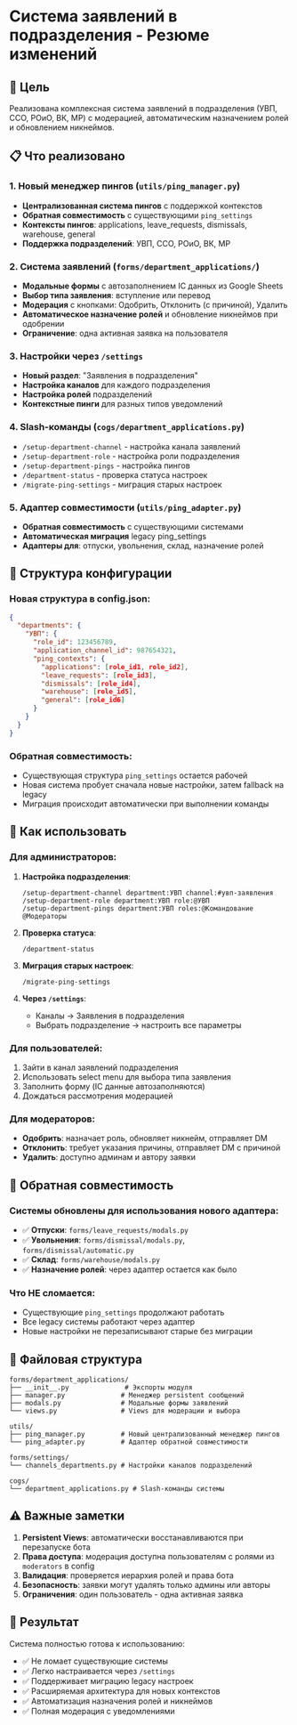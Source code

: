 # Система заявлений в подразделения - Резюме изменений

## 🎯 Цель
Реализована комплексная система заявлений в подразделения (УВП, ССО, РОиО, ВК, МР) с модерацией, автоматическим назначением ролей и обновлением никнеймов.

## 📋 Что реализовано

### 1. Новый менеджер пингов (`utils/ping_manager.py`)
- **Централизованная система пингов** с поддержкой контекстов
- **Обратная совместимость** с существующими `ping_settings`
- **Контексты пингов**: applications, leave_requests, dismissals, warehouse, general
- **Поддержка подразделений**: УВП, ССО, РОиО, ВК, МР

### 2. Система заявлений (`forms/department_applications/`)
- **Модальные формы** с автозаполнением IC данных из Google Sheets
- **Выбор типа заявления**: вступление или перевод
- **Модерация** с кнопками: Одобрить, Отклонить (с причиной), Удалить
- **Автоматическое назначение ролей** и обновление никнеймов при одобрении
- **Ограничение**: одна активная заявка на пользователя

### 3. Настройки через `/settings`
- **Новый раздел**: "Заявления в подразделения"
- **Настройка каналов** для каждого подразделения
- **Настройка ролей** подразделений
- **Контекстные пинги** для разных типов уведомлений

### 4. Slash-команды (`cogs/department_applications.py`)
- `/setup-department-channel` - настройка канала заявлений
- `/setup-department-role` - настройка роли подразделения  
- `/setup-department-pings` - настройка пингов
- `/department-status` - проверка статуса настроек
- `/migrate-ping-settings` - миграция старых настроек

### 5. Адаптер совместимости (`utils/ping_adapter.py`)
- **Обратная совместимость** с существующими системами
- **Автоматическая миграция** legacy ping_settings
- **Адаптеры для**: отпуски, увольнения, склад, назначение ролей

## 🔧 Структура конфигурации

### Новая структура в config.json:
```json
{
  "departments": {
    "УВП": {
      "role_id": 123456789,
      "application_channel_id": 987654321,
      "ping_contexts": {
        "applications": [role_id1, role_id2],
        "leave_requests": [role_id3],
        "dismissals": [role_id4],
        "warehouse": [role_id5],
        "general": [role_id6]
      }
    }
  }
}
```

### Обратная совместимость:
- Существующая структура `ping_settings` остается рабочей
- Новая система пробует сначала новые настройки, затем fallback на legacy
- Миграция происходит автоматически при выполнении команды

## 🚀 Как использовать

### Для администраторов:
1. **Настройка подразделения**:
   ```
   /setup-department-channel department:УВП channel:#увп-заявления
   /setup-department-role department:УВП role:@УВП
   /setup-department-pings department:УВП roles:@Командование @Модераторы
   ```

2. **Проверка статуса**:
   ```
   /department-status
   ```

3. **Миграция старых настроек**:
   ```
   /migrate-ping-settings
   ```

4. **Через `/settings`**:
   - Каналы → Заявления в подразделения
   - Выбрать подразделение → настроить все параметры

### Для пользователей:
1. Зайти в канал заявлений подразделения
2. Использовать select menu для выбора типа заявления
3. Заполнить форму (IC данные автозаполняются)
4. Дождаться рассмотрения модерацией

### Для модераторов:
- **Одобрить**: назначает роль, обновляет никнейм, отправляет DM
- **Отклонить**: требует указания причины, отправляет DM с причиной
- **Удалить**: доступно админам и автору заявки

## 🔄 Обратная совместимость

### Системы обновлены для использования нового адаптера:
- ✅ **Отпуски**: `forms/leave_requests/modals.py`
- ✅ **Увольнения**: `forms/dismissal/modals.py`, `forms/dismissal/automatic.py`  
- ✅ **Склад**: `forms/warehouse/modals.py`
- ✅ **Назначение ролей**: через адаптер остается как было

### Что НЕ сломается:
- Существующие `ping_settings` продолжают работать
- Все legacy системы работают через адаптер
- Новые настройки не перезаписывают старые без миграции

## 📁 Файловая структура

```
forms/department_applications/
├── __init__.py              # Экспорты модуля
├── manager.py              # Менеджер persistent сообщений
├── modals.py               # Модальные формы заявлений  
└── views.py                # Views для модерации и выбора

utils/
├── ping_manager.py         # Новый централизованный менеджер пингов
└── ping_adapter.py         # Адаптер обратной совместимости

forms/settings/
└── channels_departments.py # Настройки каналов подразделений

cogs/
└── department_applications.py # Slash-команды системы
```

## ⚠️ Важные заметки

1. **Persistent Views**: автоматически восстанавливаются при перезапуске бота
2. **Права доступа**: модерация доступна пользователям с ролями из `moderators` в config
3. **Валидация**: проверяется иерархия ролей и права бота
4. **Безопасность**: заявки могут удалять только админы или авторы
5. **Ограничения**: один пользователь - одна активная заявка

## 🎉 Результат

Система полностью готова к использованию:
- ✅ Не ломает существующие системы
- ✅ Легко настраивается через `/settings` 
- ✅ Поддерживает миграцию legacy настроек
- ✅ Расширяемая архитектура для новых контекстов
- ✅ Автоматизация назначения ролей и никнеймов
- ✅ Полная модерация с уведомлениями
